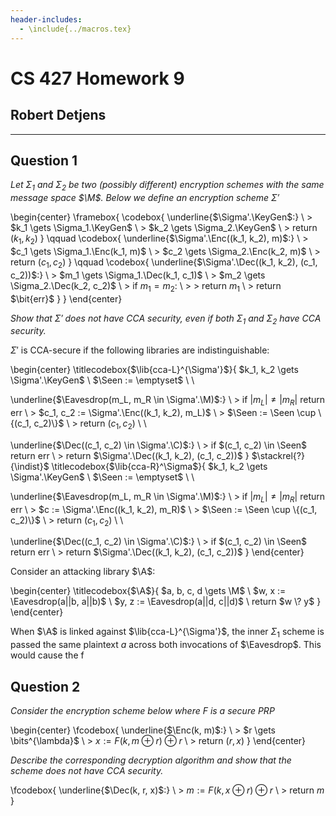 ```yaml
---
header-includes:
  - \include{../macros.tex}
---
```


# CS 427 Homework 9

## Robert Detjens

---

## Question 1

*Let $\Sigma_1$ and $\Sigma_2$ be two (possibly different) encryption schemes with the same message space $\M$. Below we define an encryption scheme $\Sigma'$*

\begin{center}
\framebox{
  \codebox{
        \underline{$\Sigma'.\KeyGen$:} \\
        \> $k_1 \gets \Sigma_1.\KeyGen$ \\
        \> $k_2 \gets \Sigma_2.\KeyGen$ \\
        \> return $(k_1, k_2)$
    }
    \qquad
    \codebox{
        \underline{$\Sigma'.\Enc((k_1, k_2), m)$:} \\
        \> $c_1 \gets \Sigma_1.\Enc(k_1, m)$ \\
        \> $c_2 \gets \Sigma_2.\Enc(k_2, m)$ \\
        \> return $(c_1, c_2)$
    }
    \qquad
    \codebox{
        \underline{$\Sigma'.\Dec((k_1, k_2), (c_1, c_2))$:} \\
        \> $m_1 \gets \Sigma_1.\Dec(k_1, c_1)$ \\
        \> $m_2 \gets \Sigma_2.\Dec(k_2, c_2)$ \\
        \> if $m_1 = m_2$: \\
        \> \> return $m_1$ \\
        \> return $\bit{err}$
    }
}
\end{center}

*Show that $\Sigma'$ does not have CCA security, even if both $\Sigma_1$ and $\Sigma_2$ have CCA security.*

$\Sigma'$ is CCA-secure if the following libraries are indistinguishable:

\begin{center}
\titlecodebox{$\lib{cca-L}^{\Sigma'}$}{
  $k_1, k_2 \gets \Sigma'.\KeyGen$ \\
  $\Seen := \emptyset$ \\
  \\

  \underline{$\Eavesdrop(m_L, m_R \in \Sigma'.\M)$:} \\
  \> if $|m_L| \ne |m_R|$ return err \\
  \> $c_1, c_2 := \Sigma'.\Enc((k_1, k_2), m_L)$ \\
  \> $\Seen := \Seen \cup \{(c_1, c_2)\}$ \\
  \> return $(c_1, c_2)$ \\
  \\

  \underline{$\Dec((c_1, c_2) \in \Sigma'.\C)$:} \\
  \> if $(c_1, c_2) \in \Seen$ return err \\
  \> return $\Sigma'.\Dec((k_1, k_2), (c_1, c_2))$
}
$\stackrel{?}{\indist}$
\titlecodebox{$\lib{cca-R}^\Sigma$}{
  $k_1, k_2 \gets \Sigma'.\KeyGen$ \\
  $\Seen := \emptyset$ \\
  \\

  \underline{$\Eavesdrop(m_L, m_R \in \Sigma'.\M)$:} \\
  \> if $|m_L| \ne |m_R|$ return err \\
  \> $c := \Sigma'.\Enc((k_1, k_2), m_R)$ \\
  \> $\Seen := \Seen \cup \{(c_1, c_2)\}$ \\
  \> return $(c_1, c_2)$ \\
  \\

  \underline{$\Dec((c_1, c_2) \in \Sigma'.\C)$:} \\
  \> if $(c_1, c_2) \in \Seen$ return err \\
  \> return $\Sigma'.\Dec((k_1, k_2), (c_1, c_2))$
}
\end{center}

Consider an attacking library $\A$:

\begin{center}
\titlecodebox{$\A$}{
  $a, b, c, d \gets \M$ \\
  $w, x := \Eavesdrop(a||b, a||b)$ \\
  $y, z := \Eavesdrop(a||d, c||d)$ \\
  return $w \? y$
}
\end{center}

When $\A$ is linked against $\lib{cca-L}^{\Sigma'}$, the inner $\Sigma_1$ scheme is passed the same plaintext $a$ across both invocations of $\Eavesdrop$. This would cause the f


## Question 2

*Consider the encryption scheme below where $F$ is a secure PRP*

\begin{center}
\fcodebox{
  \underline{$\Enc(k, m)$:} \\
  \> $r \gets \bits^{\lambda}$ \\
  \> $x := F(k, m \oplus r) \oplus r$ \\
  \> return $(r, x)$
}
\end{center}

*Describe the corresponding decryption algorithm and show that the scheme does not have CCA security.*

\fcodebox{
  \underline{$\Dec(k, r, x)$:} \\
  \> $m := F(k, x \oplus r) \oplus r$ \\
  \> return $m$
}
